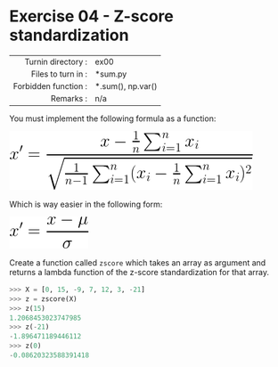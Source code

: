# Exercise 04 - Z-score standardization

|                         |                    |
| -----------------------:| ------------------ |
|   Turnin directory :    |  ex00              |
|   Files to turn in :    |  *sum.py           |
|   Forbidden function :  |  *.sum(), np.var() |
|   Remarks :             |  n/a               |

You must implement the following formula as a function: 
  
![image info](../assets/zscore2.png)

Which is way easier in the following form:

![image info](../assets/zscore1.png)

Create a function called `zscore` which takes an array as argument and returns a lambda function of the z-score standardization for that array.

```python
>>> X = [0, 15, -9, 7, 12, 3, -21]
>>> z = zscore(X)
>>> z(15)
1.2068453023747985
>>> z(-21)
-1.896471189446112
>>> z(0)
-0.08620323588391418
```
